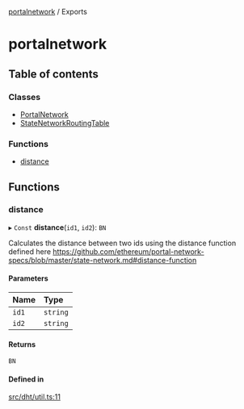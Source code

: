 [portalnetwork](README.md) / Exports

# portalnetwork

## Table of contents

### Classes

- [PortalNetwork](classes/PortalNetwork.md)
- [StateNetworkRoutingTable](classes/StateNetworkRoutingTable.md)

### Functions

- [distance](modules.md#distance)

## Functions

### distance

▸ `Const` **distance**(`id1`, `id2`): `BN`

Calculates the distance between two ids using the distance function defined here
https://github.com/ethereum/portal-network-specs/blob/master/state-network.md#distance-function

#### Parameters

| Name | Type |
| :------ | :------ |
| `id1` | `string` |
| `id2` | `string` |

#### Returns

`BN`

#### Defined in

[src/dht/util.ts:11](https://github.com/ethereumjs/portalnetwork/blob/52c3050/src/dht/util.ts#L11)
